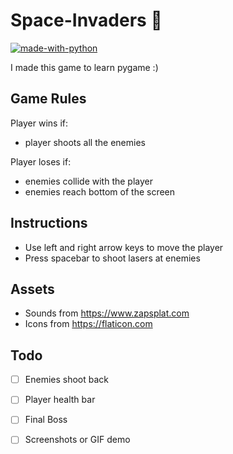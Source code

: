 # Space-Invaders :rocket: 
[![made-with-python](https://img.shields.io/badge/Made%20with-Python-1f425f.svg)](https://www.python.org/)

I made this game to learn pygame :)

## Game Rules
Player wins if:
* player shoots all the enemies

Player loses if:
* enemies collide with the player
* enemies reach bottom of the screen

## Instructions
* Use left and right arrow keys to move the player
* Press spacebar to shoot lasers at enemies

## Assets
* Sounds from https://www.zapsplat.com
* Icons from https://flaticon.com

## Todo
- [ ] Enemies shoot back
- [ ] Player health bar 
- [ ] Final Boss
- [ ] Screenshots or GIF demo



